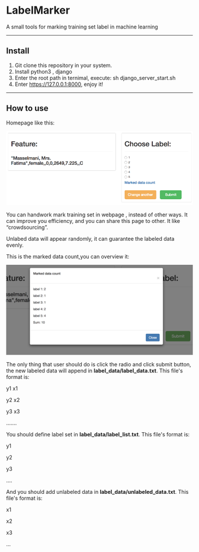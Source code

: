 # LabelMarker
A small tools for marking training set label in machine learning

---------------

## Install

1. Git clone this repository in your system.
2. Install python3 , django
3. Enter the root path in ternimal, execute:   sh django_server_start.sh
4. Enter https://127.0.0.1:8000, enjoy it!

--------

## How to use

Homepage like this:

![image](https://raw.githubusercontent.com/qq547276542/blog_image/master/Labelmarker/1.png)

You can handwork mark training set in webpage , instead of other ways. It can improve you efficiency, and you can share this page to other. It like “crowdsourcing”.

Unlabed data will appear randomly, it can guarantee the labeled data evenly.

This is the marked data count,you can overview it:

![image](https://raw.githubusercontent.com/qq547276542/blog_image/master/Labelmarker/2.png)

The only thing that user should do is click the radio and click submit button, the new labeled data will append in **label_data/label_data.txt**. This file's format is:

y1 x1

y2 x2

y3 x3

…….

You should define label set in **label_data/label_list.txt**. This file's format is:

y1

y2

y3

….

And you should add unlabeled data in **label_data/unlabeled_data.txt**. This file's format is:

x1

x2

x3

...







